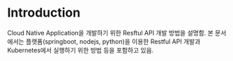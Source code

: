 # Introduction

Cloud Native Application을 개발하기 위한 Resftul API 개발 방법을 설명함.
본 문서에서는 플랫폼(springboot, nodejs, python)을 이용한 Restful API 개발과
Kubernetes에서 실행하기 위한 방법 등을 포함하고 있음.


<Comment />
